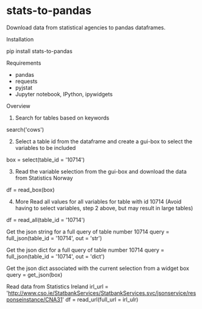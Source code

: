 # stats-to-pandas
Download data from statistical agencies to pandas dataframes. 

Installation

pip install stats-to-pandas

Requirements
- pandas
- requests
- pyjstat
- Jupyter notebook, IPython, ipywidgets

Overview
1. Search for tables based on keywords

search('cows')

2. Select a table id from the dataframe and create a gui-box to select the variables to be included

box = select(table_id = '10714')

3. Read the variable selection from the gui-box and download the data from Statistics Norway

df = read_box(box)


4. More
Read all values for all variables for table with id 10714
(Avoid having to select variables, step 2 above, but may result in large tables)

df = read_all(table_id = '10714')

Get the json string for a full query of table number 10714
query = full_json(table_id = '10714', out = 'str')

Get the json dict for a full query of table number 10714
query = full_json(table_id = '10714', out = 'dict')

Get the json dict associated with the current selection from a widget box
query = get_json(box)

Read data from Statistics Ireland
irl_url = 'http://www.cso.ie/StatbankServices/StatbankServices.svc/jsonservice/responseinstance/CNA31' 
df = read_url(full_url = irl_ulr)
